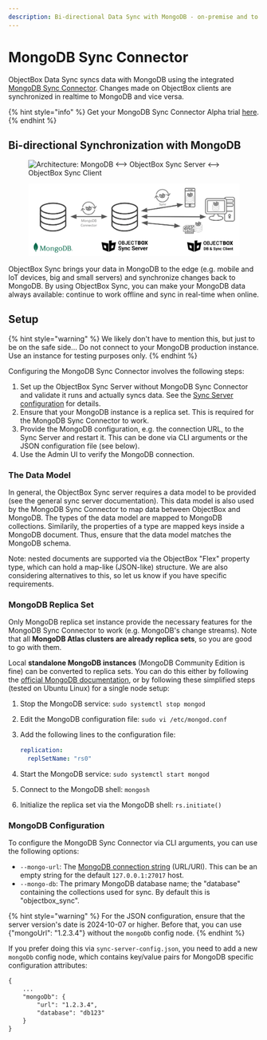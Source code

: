 ```yaml
---
description: Bi-directional Data Sync with MongoDB - on-premise and to the cloud
---
```


# MongoDB Sync Connector

ObjectBox Data Sync syncs data with MongoDB using the integrated [MongoDB Sync Connector](https://objectbox.io/mongodb/). Changes made on ObjectBox clients are synchronized in realtime to MongoDB and vice versa.

{% hint style="info" %}
Get your MongoDB Sync Connector Alpha trial [here](https://objectbox.io/mongodb/).
{% endhint %}

## Bi-directional Synchronization with MongoDB

<div><figure><img src=".gitbook/assets/MongoDB_ObjectBox_Central.png" alt="Architecture: MongoDB <--> ObjectBox Sync Server <--> ObjectBox Sync Client"><figcaption></figcaption></figure> <figure><img src=".gitbook/assets/ObjectBox-Mongo-Architecture-Central.webp" alt=""><figcaption></figcaption></figure></div>

ObjectBox Sync brings your data in MongoDB to the edge (e.g. mobile and IoT devices, big and small servers) and synchronize changes back to MongoDB. By using ObjectBox Sync, you can make your MongoDB data always available: continue to work offline and sync in real-time when online.

## Setup

{% hint style="warning" %}
We likely don't have to mention this, but just to be on the safe side... Do not connect to your MongoDB production instance. Use an instance for testing purposes only.
{% endhint %}

Configuring the MongoDB Sync Connector involves the following steps:

1. Set up the ObjectBox Sync Server without MongoDB Sync Connector and validate it runs and actually syncs data. See the [Sync Server configuration](sync-server-configuration/) for details.
2. Ensure that your MongoDB instance is a replica set. This is required for the MongoDB Sync Connector to work.
3. Provide the MongoDB configuration, e.g. the connection URL, to the Sync Server and restart it. This can be done via CLI arguments or the JSON configuration file (see below).
4. Use the Admin UI to verify the MongoDB connection.

### The Data Model

In general, the ObjectBox Sync server requires a data model to be provided (see the general sync server documentation). This data model is also used by the MongoDB Sync Connector to map data between ObjectBox and MongoDB. The types of the data model are mapped to MongoDB collections. Similarily, the properties of a type are mapped keys inside a MongoDB document. Thus, ensure that the data model matches the MongoDB schema.

Note: nested documents are supported via the ObjectBox "Flex" property type, which can hold a map-like (JSON-like) structure. We are also considering alternatives to this, so let us know if you have specific requirements.

### MongoDB Replica Set

Only MongoDB replica set instance provide the necessary features for the MongoDB Sync Connector to work (e.g. MongoDB's change streams). Note that all **MongoDB Atlas clusters are already replica sets**, so you are good to go with them.

Local **standalone MongoDB instances** (MongoDB Community Edition is fine) can be converted to replica sets. You can do this either by following the [official MongoDB documentation](https://www.mongodb.com/docs/manual/tutorial/convert-standalone-to-replica-set/), or by following these simplified steps (tested on Ubuntu Linux) for a single node setup:

1. Stop the MongoDB service: `sudo systemctl stop mongod`
2. Edit the MongoDB configuration file: `sudo vi /etc/mongod.conf`
3.  Add the following lines to the configuration file:

    ```yaml
    replication:
      replSetName: "rs0"
    ```
4. Start the MongoDB service: `sudo systemctl start mongod`
5. Connect to the MongoDB shell: `mongosh`
6. Initialize the replica set via the MongoDB shell: `rs.initiate()`

### MongoDB Configuration

To configure the MongoDB Sync Connector via CLI arguments, you can use the following options:

* `--mongo-url`: The [MongoDB connection string](https://www.mongodb.com/docs/manual/reference/connection-string/) (URL/URI). This can be an empty string for the default `127.0.0.1:27017` host.
* `--mongo-db`: The primary MongoDB database name; the "database" containing the collections used for sync. By default this is "objectbox\_sync".

{% hint style="warning" %}
For the JSON configuration, ensure that the server version's date is 2024-10-07 or higher. Before that, you can use {"mongoUrl": "1.2.3.4"} without the `mongoDb` config node.
{% endhint %}

If you prefer doing this via `sync-server-config.json`, you need to add a new `mongoDb` config node, which contains key/value pairs for MongoDB specific configuration attributes:

```
{
    ...
    "mongoDb": {
        "url": "1.2.3.4",
        "database": "db123"
    }
}
```
